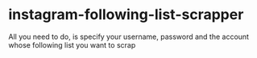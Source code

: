 # instagram-following-list-scrapper

All you need to do, is specify your username, password and the account whose following list you want to scrap
